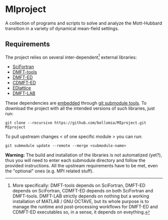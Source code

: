 # MIproject
A collection of programs and scripts to solve and analyze the Mott-Hubbard transition in a variety of dynamical mean-field settings.

## Requirements
The project relies on several inter-dependent[^1] external libraries:

[^1]: More specifically: DMFT-tools depends on SciFortran, DMFT-ED depends on SciFortran, CDMFT-ED depends on both SciFortran and DMFT-tools. DMFT-LAB strictly depends on nothing but a working installation of MATLAB / GNU OCTAVE, but its whole purpose is to manage the runtime and post-processing workflows for DMFT-ED and CDMFT-ED executables so, in a sense, it depends on eveything.

- [SciFortran](lib/scifor)
- [DMFT-tools](lib/dmft-tools)
- [DMFT-ED](lib/dmft-ed)
- [CDMFT-ED](lib/cdmft-ed)
- [EDlattice](lib/edlat)
- [DMFT-LAB](lib/dmft-lab)

These dependencies are [embedded](./lib/) through [git submodule tools](https://git-scm.com/book/en/v2/Git-Tools-Submodules). To download the project with all the intended versions of such libraries, just run:

```
git clone --recursive https://github.com/bellomia/MIproject.git MIproject
```

To pull upstream changes < of one specific module > you can run:

```
git submodule update --remote --merge <submodule-name>
```

**Warning:** The build and installation of the libraries is not automatized (yet?), thus you will need to enter each submodule directory and follow the provided instructions. All the upstream requirements have to be met, even the "optional" ones (e.g. MPI related stuff).
